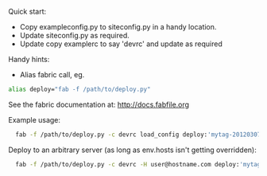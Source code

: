Quick start:

* Copy exampleconfig.py to siteconfig.py in a handy location.
* Update siteconfig.py as required.
* Update copy examplerc to say 'devrc' and update as required

Handy hints:

* Alias fabric call, eg.

```bash
alias deploy="fab -f /path/to/deploy.py"
```

See the fabric documentation at: http://docs.fabfile.org

Example usage:

```bash
  fab -f /path/to/deploy.py -c devrc load_config deploy:'mytag-20120307-1'
```

  Deploy to an arbitrary server (as long as env.hosts isn't getting overridden):
  
```bash
  fab -f /path/to/deploy.py -c devrc -H user@hostname.com deploy:'mytag-20120307-1'
```
